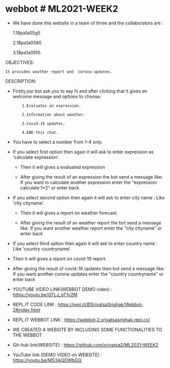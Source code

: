# webbot # ML2021-WEEK2


* We have done this website in a team of three and the collaborators are :

    1.18pa1a05g5
   
    2.18pa1a0580
   
    3.18pa1a05f0.

 OBJECTIVES: 
 
    It provides weather report and  corona updates.
 
 DESCRIPTION:
 
 * Firstly,our bot ask you to say hi and after clicking that it gives an welcome message and options to choose:
   
           1.Evaluates an expression.
           
           2.Information about weather.
           
           3.Covid-19 updates.
           
           4.END this chat.
           
 * You have to select a number from 1-4 only.
  
   
 * If you select first option then again it will ask to enter expression as 'calculate expression'.
  
   * Then it will gives a evaluated expression
     
   * After giving the result of an expression the bot send a message like: If you want to calculate another expression enter the "expression calculate 1*2" or
     enter back
         
         
 * If you select second option then again it will ask to enter city name : Like 'city cityname'.
  
   * Then it will gives a report on weather forecast.
     
   * After giving the result of an weather report the bot send a message like: If you want another weather report enter the "city cityname" or
     enter back
  
 
  * If you select third option then again it will ask to enter country name : Like 'country countryname'.
  
   * Then it will gives a report on covid-19 report.
     
   * After giving the result of covid-19 updates then bot send a message like: If you want another corona updates enter the "country countryname" or
     enter back
     
   
   * YOUTUBE VIDEO LINK(WEBBOT DEMO video) : https://youtu.be/QTLJ_gT1v2M
   
   
   * REPL.IT CODE LINK : https://repl.it/@SrivatsaSrighak/Webbot-2#index.html
   
   
   * REPL.IT WEBBOT LINK : https://webbot-2.srivatsasrighak.repl.co/
   
  * WE CREATED A WEBSITE BY INCLUDING SOME FUNCTIONALITIES TO THE WEBBOT

   * Git-hub link(WEBSITE) : https://github.com/srivatsa2/ML2021-WEEK2
      

   * YouTube link (DEMO VIDEO on WEBSITE) : https://youtu.be/MS3jkQDWbGQ
   
   
  
   
   
   
   
   
   
  







         
